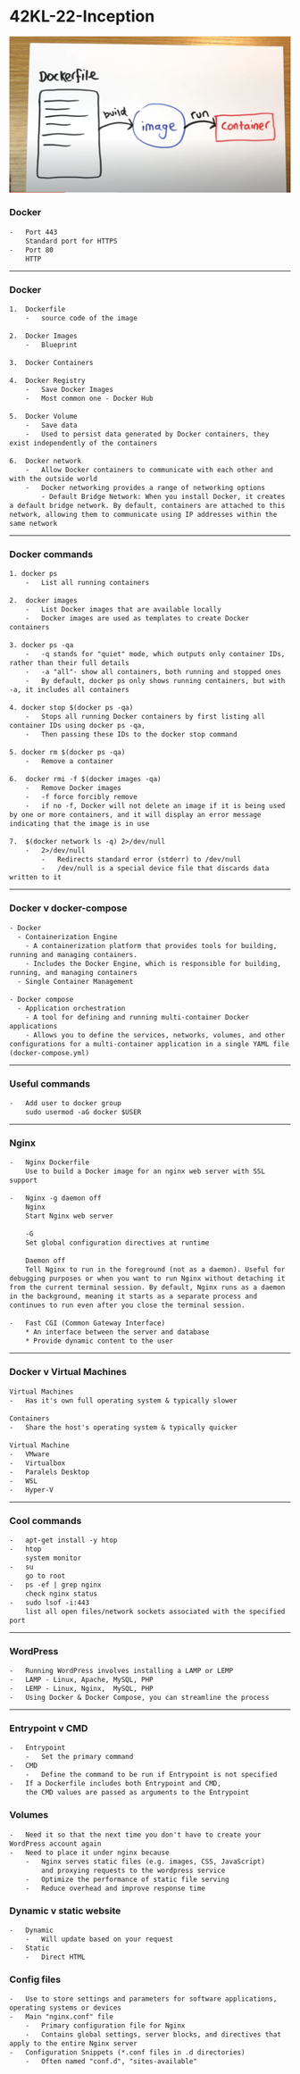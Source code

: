 
# 42KL-22-Inception

![Alt text](image.png)

### Docker
    -   Port 443
        Standard port for HTTPS
    -   Port 80
        HTTP
---
### Docker 

    1.  Dockerfile
        -   source code of the image

    2.  Docker Images
        -   Blueprint
  
    3.  Docker Containers
   
    4.  Docker Registry
        -   Save Docker Images
        -   Most common one - Docker Hub
   
    5.  Docker Volume
        -   Save data
        -   Used to persist data generated by Docker containers, they exist independently of the containers

    6.  Docker network
        -   Allow Docker containers to communicate with each other and with the outside world
        -   Docker networking provides a range of networking options
            - Default Bridge Network: When you install Docker, it creates a default bridge network. By default, containers are attached to this network, allowing them to communicate using IP addresses within the same network
____

### Docker commands
    1. docker ps
        -   List all running containers

    2.  docker images
        -   List Docker images that are available locally
        -   Docker images are used as templates to create Docker containers
  
    3. docker ps -qa
        -   -q stands for "quiet" mode, which outputs only container IDs, rather than their full details
        -   -a "all"- show all containers, both running and stopped ones
        -   By default, docker ps only shows running containers, but with -a, it includes all containers
  
    4. docker stop $(docker ps -qa)
        -   Stops all running Docker containers by first listing all container IDs using docker ps -qa,
        -   Then passing these IDs to the docker stop command
    
    5. docker rm $(docker ps -qa)
        -   Remove a container
    
    6.  docker rmi -f $(docker images -qa)
        -   Remove Docker images
        -   -f force forcibly remove
        -   if no -f, Docker will not delete an image if it is being used by one or more containers, and it will display an error message indicating that the image is in use
  
    7.  $(docker network ls -q) 2>/dev/null
        -   2>/dev/null
            -   Redirects standard error (stderr) to /dev/null
            -   /dev/null is a special device file that discards data written to it

___

### Docker v docker-compose
    - Docker
      - Containerization Engine
        - A containerization platform that provides tools for building, running and managing containers. 
        - Includes the Docker Engine, which is responsible for building, running, and managing containers
      - Single Container Management

    - Docker compose
      - Application orchestration
        - A tool for defining and running multi-container Docker applications
        - Allows you to define the services, networks, volumes, and other configurations for a multi-container application in a single YAML file (docker-compose.yml)
___

### Useful commands

    -   Add user to docker group
        sudo usermod -aG docker $USER

___

### Nginx

    -   Nginx Dockerfile
        Use to build a Docker image for an nginx web server with SSL support

    -   Nginx -g daemon off
        Nginx
        Start Nginx web server

        -G
        Set global configuration directives at runtime
        
        Daemon off
        Tell Nginx to run in the foreground (not as a daemon). Useful for debugging purposes or when you want to run Nginx without detaching it from the current terminal session. By default, Nginx runs as a daemon in the background, meaning it starts as a separate process and continues to run even after you close the terminal session.

    -   Fast CGI (Common Gateway Interface)
        * An interface between the server and database
        * Provide dynamic content to the user

___

### Docker v Virtual Machines

    Virtual Machines
    -   Has it's own full operating system & typically slower

    Containers
    -   Share the host's operating system & typically quicker

    Virtual Machine
    -   VMware
    -   Virtualbox
    -   Paralels Desktop
    -   WSL
    -   Hyper-V

___

### Cool commands

    -   apt-get install -y htop
    -   htop
        system monitor
    -   su 
        go to root
    -   ps -ef | grep nginx 
        check nginx status
    -   sudo lsof -i:443
        list all open files/network sockets associated with the specified port
  
____

### WordPress

    -   Running WordPress involves installing a LAMP or LEMP
    -   LAMP - Linux, Apache, MySQL, PHP
    -   LEMP - Linux, Nginx,  MySQL, PHP 
    -   Using Docker & Docker Compose, you can streamline the process

___

### Entrypoint v CMD

    -   Entrypoint
        -   Set the primary command
    -   CMD
        -   Define the command to be run if Entrypoint is not specified
    -   If a Dockerfile includes both Entrypoint and CMD, 
        the CMD values are passed as arguments to the Entrypoint

### Volumes
    -   Need it so that the next time you don't have to create your WordPress account again
    -   Need to place it under nginx because
        -   Nginx serves static files (e.g. images, CSS, JavaScript)
            and proxying requests to the wordpress service
        -   Optimize the performance of static file serving
        -   Reduce overhead and improve response time 

### Dynamic v static website
    -   Dynamic 
        -   Will update based on your request
    -   Static
        -   Direct HTML

### Config files
    -   Use to store settings and parameters for software applications, operating systems or devices
    -   Main "nginx.conf" file
        -   Primary configuration file for Nginx
        -   Contains global settings, server blocks, and directives that apply to the entire Nginx server
    -   Configuration Snippets (*.conf files in .d directories)
        -   Often named "conf.d", "sites-available"
    